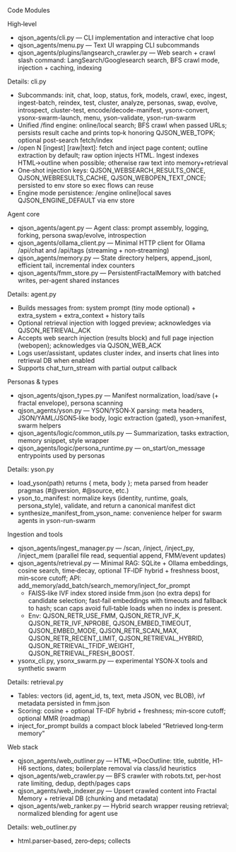 Code Modules

High‑level
- qjson_agents/cli.py — CLI implementation and interactive chat loop
- qjson_agents/menu.py — Text UI wrapping CLI subcommands
- qjson_agents/plugins/langsearch_crawler.py — Web search + crawl slash command: LangSearch/Googlesearch search, BFS crawl mode, injection + caching, indexing

Details: cli.py
- Subcommands: init, chat, loop, status, fork, models, crawl, exec, ingest, ingest-batch, reindex, test, cluster, analyze, personas, swap, evolve, introspect, cluster-test, encode/decode-manifest, ysonx-convert, ysonx-swarm-launch, menu, yson-validate, yson-run-swarm
- Unified /find engine: online/local search; BFS crawl when passed URLs; persists result cache and prints top‑k honoring QJSON_WEB_TOPK; optional post-search fetch/index
- /open N [ingest] [raw|text]: fetch and inject page content; outline extraction by default; raw option injects HTML. Ingest indexes HTML→outline when possible; otherwise raw text into memory+retrieval
- One‑shot injection keys: QJSON_WEBSEARCH_RESULTS_ONCE, QJSON_WEBRESULTS_CACHE, QJSON_WEBOPEN_TEXT_ONCE; persisted to env store so exec flows can reuse
- Engine mode persistence: /engine online|local saves QJSON_ENGINE_DEFAULT via env store

Agent core
- qjson_agents/agent.py — Agent class: prompt assembly, logging, forking, persona swap/evolve, introspection
- qjson_agents/ollama_client.py — Minimal HTTP client for Ollama /api/chat and /api/tags (streaming + non‑streaming)
- qjson_agents/memory.py — State directory helpers, append_jsonl, efficient tail, incremental index counters
- qjson_agents/fmm_store.py — PersistentFractalMemory with batched writes, per‑agent shared instances

Details: agent.py
- Builds messages from: system prompt (tiny mode optional) + extra_system + extra_context + history tails
- Optional retrieval injection with logged preview; acknowledges via QJSON_RETRIEVAL_ACK
- Accepts web search injection (results block) and full page injection (webopen); acknowledges via QJSON_WEB_ACK
- Logs user/assistant, updates cluster index, and inserts chat lines into retrieval DB when enabled
- Supports chat_turn_stream with partial output callback

Personas & types
- qjson_agents/qjson_types.py — Manifest normalization, load/save (+ fractal envelope), persona scanning
- qjson_agents/yson.py — YSON/YSON‑X parsing: meta headers, JSON/YAML/JSON5‑like body, logic extraction (gated), yson→manifest, swarm helpers
- qjson_agents/logic/common_utils.py — Summarization, tasks extraction, memory snippet, style wrapper
- qjson_agents/logic/persona_runtime.py — on_start/on_message entrypoints used by personas

Details: yson.py
- load_yson(path) returns { meta, body }; meta parsed from header pragmas (#@version, #@source, etc.)
- yson_to_manifest: normalize keys (identity, runtime, goals, persona_style), validate, and return a canonical manifest dict
- synthesize_manifest_from_yson_name: convenience helper for swarm agents in yson-run-swarm

Ingestion and tools
- qjson_agents/ingest_manager.py — /scan, /inject, /inject_py, /inject_mem (parallel file read, sequential append, FMM/event updates)
- qjson_agents/retrieval.py — Minimal RAG: SQLite + Ollama embeddings, cosine search, time‑decay, optional TF‑IDF hybrid + freshness boost, min‑score cutoff; API: add_memory/add_batch/search_memory/inject_for_prompt
  - FAISS‑like IVF index stored inside fmm.json (no extra deps) for candidate selection; fast‑fail embeddings with timeouts and fallback to hash; scan caps avoid full‑table loads when no index is present.
  - Env: QJSON_RETR_USE_FMM, QJSON_RETR_IVF_K, QJSON_RETR_IVF_NPROBE, QJSON_EMBED_TIMEOUT, QJSON_EMBED_MODE, QJSON_RETR_SCAN_MAX, QJSON_RETR_RECENT_LIMIT, QJSON_RETRIEVAL_HYBRID, QJSON_RETRIEVAL_TFIDF_WEIGHT, QJSON_RETRIEVAL_FRESH_BOOST.
- ysonx_cli.py, ysonx_swarm.py — experimental YSON‑X tools and synthetic swarm

Details: retrieval.py
- Tables: vectors (id, agent_id, ts, text, meta JSON, vec BLOB), ivf metadata persisted in fmm.json
- Scoring: cosine + optional TF‑IDF hybrid + freshness; min‑score cutoff; optional MMR (roadmap)
- inject_for_prompt builds a compact block labeled “Retrieved long‑term memory”

Web stack
- qjson_agents/web_outliner.py — HTML→DocOutline: title, subtitle, H1–H6 sections, dates; boilerplate removal via class/id heuristics
- qjson_agents/web_crawler.py — BFS crawler with robots.txt, per‑host rate limiting, dedup, depth/pages caps
- qjson_agents/web_indexer.py — Upsert crawled content into Fractal Memory + retrieval DB (chunking and metadata)
- qjson_agents/web_ranker.py — Hybrid search wrapper reusing retrieval; normalized blending for agent use

Details: web_outliner.py
- html.parser‑based, zero‑deps; collects <title>, <meta>, H1–H6, nearest H2 after first H1 as subtitle, and dates via <time> and regex
- Filters “nav/menu/footer/sidebar/cookie/subscribe” elements by class/id heuristics
- Returns {url, title, subtitle, sections[{level,title,text,anchors}], dates, lang}

Swarm and analysis
- CLI: cmd_cluster_test — ring/mesh/MoE runs, TF‑IDF router with cooldown + persistent weights, fairness metrics, JSON/TXT logs
- CLI: cmd_reindex — build/update per‑agent IVF index in fmm.json
- CLI: cmd_analyze — tokens/sec, non‑empty ratio, per‑agent TPS, MoE distributions, comparative fairness

Security & envelope
- qjson_agents/fractal_codec.py — Experimental QJSON‑FE‑v1: PBKDF2‑HMAC key derivation, XOR stream, HMAC integrity; depth/fanout chunking

Auxiliary (present but not wired)
- qjson_agents/agent_runtime.py, qjson_agents/swap_protocol.py — Sample helpers (not required by CLI paths)
